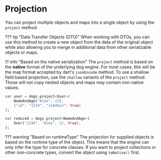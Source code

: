 # Projection

You can project multiple objects and maps into a single object by using the `project` method.

??? tip "Data Transfer Objects (DTO)"
    When working with DTOs, you can use this method to create a new object from the
    data of the original object while also allowing you to merge in additional data from other
    serializable objects or maps.

!!! info "Based on the native serialization"
    The `project` method is based on the **native** format of the underlying dog engine. For most
    cases, this will be the map format accepted by dart's `jsonEncode` method. To use a shallow
    field based projection, use the `shallow` variants of the `project` method. Those will not copy
    nested objects and maps may contain non-native values.

```dart title="Projection Expansion"
var user = dogs.project<User>(
    NameAndAge("Alex", 22),
    {"id": "1234", "isAdmin": true}
);
```

```dart title="Projection Reduction"
var reduced = dogs.project<NameAndAge>(
    User("1234", "Alex", 22, true),
);
```

??? warning "Based on runtimeType"
    The projection for supplied objects is based on the runtime type of the object. This means that
    the engine can only infer the type for concrete classes. If you want to project collections or
    other non-concrete types, convert the object using `toNative()` first.

